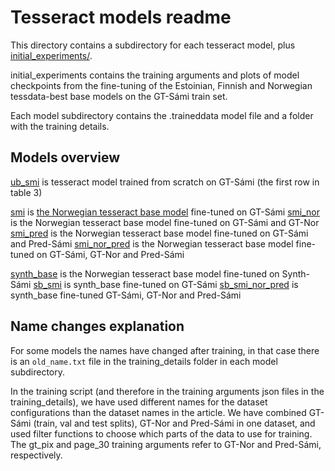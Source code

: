 # Tesseract models readme

This directory contains a subdirectory for each tesseract model, plus [initial_experiments/](initial_experiments/).

initial_experiments contains the training arguments and plots of model checkpoints from the fine-tuning of the Estoinian, Finnish and Norwegian tessdata-best base models on the GT-Sámi train set.

Each model subdirectory contains the .traineddata model file and a folder with the training details.

## Models overview
[ub_smi](ub_smi) is tesseract model trained from scratch on GT-Sámi (the first row in table 3)

[smi](smi) is [the Norwegian tesseract base model](https://github.com/tesseract-ocr/tessdata_best/blob/main/nor.traineddata) fine-tuned on GT-Sámi
[smi_nor](smi_nor) is the Norwegian tesseract base model fine-tuned on GT-Sámi and GT-Nor
[smi_pred](smi_pred) is the Norwegian tesseract base model fine-tuned on GT-Sámi and Pred-Sámi
[smi_nor_pred](smi_nor_pred) is the Norwegian tesseract base model fine-tuned on GT-Sámi, GT-Nor and Pred-Sámi


[synth_base](synth_base) is the Norwegian tesseract base model fine-tuned on Synth-Sámi
[sb_smi](sb_smi) is synth_base fine-tuned on GT-Sámi
[sb_smi_nor_pred](sb_smi_nor_pred) is synth_base fine-tuned GT-Sámi, GT-Nor and Pred-Sámi


## Name changes explanation
For some models the names have changed after training, in that case there is an `old_name.txt` file in the training_details folder in each model subdirectory.

In the training script (and therefore in the training arguments json files in the training_details), we have used different names for the dataset configurations than the dataset names in the article. We have combined GT-Sámi (train, val and test splits), GT-Nor and Pred-Sámi in one dataset, and used filter functions to choose which parts of the data to use for training. The gt_pix and page_30 training arguments refer to GT-Nor and Pred-Sámi, respectively.
